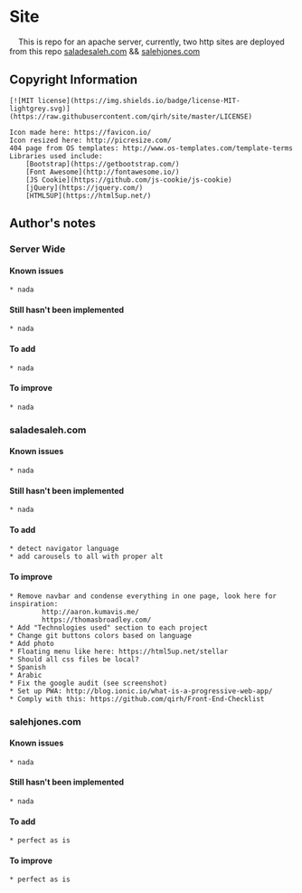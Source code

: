 # Site
&nbsp;&nbsp;&nbsp;&nbsp;This is repo for an apache server, currently, two http sites are deployed from this repo [saladesaleh.com](http://saladesaleh.com) && [salehjones.com](http://salehjones.com)
	
	

## Copyright Information
	[![MIT license](https://img.shields.io/badge/license-MIT-lightgrey.svg)](https://raw.githubusercontent.com/qirh/site/master/LICENSE)

	Icon made here: https://favicon.io/
	Icon resized here: http://picresize.com/
	404 page from OS templates: http://www.os-templates.com/template-terms
	Libraries used include:
        [Bootstrap](https://getbootstrap.com/)
        [Font Awesome](http://fontawesome.io/)
        [JS Cookie](https://github.com/js-cookie/js-cookie)
        [jQuery](https://jquery.com/)
        [HTML5UP](https://html5up.net/)
        
		

## Author's notes
### Server Wide
#### Known issues
	* nada
#### Still hasn't been implemented
	* nada
#### To add
	* nada
#### To improve
	* nada

### saladesaleh.com
#### Known issues
	* nada
#### Still hasn't been implemented
	* nada
#### To add
	* detect navigator language
	* add carousels to all with proper alt
#### To improve
	* Remove navbar and condense everything in one page, look here for inspiration:
			http://aaron.kumavis.me/
			https://thomasbroadley.com/
	* Add "Technologies used" section to each project
	* Change git buttons colors based on language
	* Add photo
	* Floating menu like here: https://html5up.net/stellar
	* Should all css files be local?
	* Spanish
	* Arabic
	* Fix the google audit (see screenshot)
	* Set up PWA: http://blog.ionic.io/what-is-a-progressive-web-app/
	* Comply with this: https://github.com/qirh/Front-End-Checklist

### salehjones.com
#### Known issues
	* nada
#### Still hasn't been implemented
	* nada
#### To add
	* perfect as is
#### To improve
	* perfect as is
